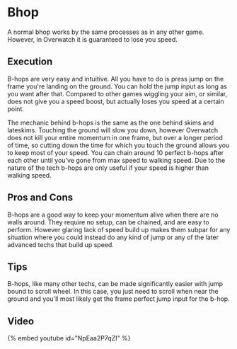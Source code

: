 # Bhop

A normal bhop works by the same processes as in any other game. 
However, in Overwatch it is guaranteed to lose you speed.

## Execution
B-hops are very easy and intuitive. All you have to do is press jump on the frame 
you're landing on the ground. You can hold the jump input as long as you want after that. 
Compared to other games wiggling your aim, or similar, does not give you a speed boost, 
but actually loses you speed at a certain point.

The mechanic behind b-hops is the same as the one behind skims and lateskims. 
Touching the ground will slow you down, however Overwatch does not kill your entire momentum in one frame, 
but over a longer period of time, so cutting down the time for which you touch the ground 
allows you to keep most of your speed. You can chain around 10 perfect b-hops after each other 
until you've gone from max speed to walking speed. Due to the nature of the tech b-hops are only useful 
if your speed is higher than walking speed.

## Pros and Cons
B-hops are a good way to keep your momentum alive when there are no walls around. 
They require no setup, can be chained, and are easy to perform. 
However glaring lack of speed build up makes them subpar for any situation 
where you could instead do any kind of jump or any of the later advanced techs that build up speed.

## Tips
B-hops, like many other techs, can be made significantly easier with jump bound to scroll wheel. 
In this case, you just need to scroll when near the ground 
and you'll most likely get the frame perfect jump input for the b-hop.

## Video
{% embed youtube id="NpEaa2P7qZI" %}